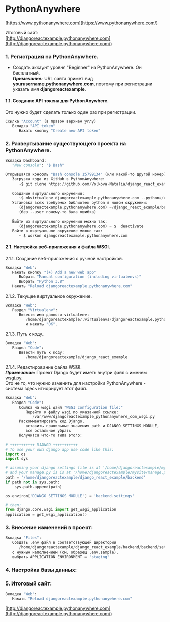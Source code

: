 # PythonAnywhere  

[https://www.pythonanywhere.com](https://www.pythonanywhere.com/)  

Итоговый сайт:  
[http://djangoreactexample.pythonanywhere.com](http://djangoreactexample.pythonanywhere.com/)  




### 1. Регистрация на PythonAnywhere.  
* Создать аккаунт уровня "Beginner" на PythonAnywhere. Он бесплатный.  
***Примечание:*** URL сайта примет вид **yourusername.pythonanywhere.com**, поэтому при регистрации указать имя **djangoreactexample**.

#### 1.1. Создание API токена для PythonAnywhere.  
Это нужно будет сделать только один раз при регистрации.

```python
Ссылка "Account" (в правом верхнем углу)  
   Вкладка "API token"  
      Нажать кнопку "Create new API token"  
```



### 2. Развертывание существующего проекта на PythonAnywhere.  

```python
Вкладка Dashboard:  
   "New console": "$ Bash"  

Открывшаяся консоль "Bash console 15799134" (или какой-то другой номер):  
   Загрузка кода из GitHub в PythonAnywhere:   
      ~$ git clone https://github.com/Volkova-Natalia/django_react_example.git 
  
   Создание виртуального окружения:   
      ~$ mkvirtualenv djangoreactexample.pythonanywhere.com --python=/usr/bin/python3.8  
   Установка всех требуемых библиотек python в новом окружении:  
      (djangoreactexample.pythonanywhere.com) ~/django_react_example/backend (master)$ pip3.8 install -r requirements.txt --user  
      (без --user почему-то была ошибка)  

   Выйти из виртуального окружения можно так:  
      (djangoreactexample.pythonanywhere.com) ~ $  deactivate  
   Войти в виртуальное окружение можно так:  
      ~ $ workon djangoreactexample.pythonanywhere.com  
```

#### 2.1. Настройка веб-приложения и файла WSGI.  


2.1.1. Создание веб-приложения с ручной настройкой.  
```python
Вкладка "Web":  
   Нажать кнопку "(+) Add a new web app"  
      Выбрать "Manual configuration (including virtualenvs)"  
      Выбрать "Python 3.8"  
   Нажать "Reload djangoreactexample.pythonanywhere.com"  
```

2.1.2. Текущее виртуальное окружение.  
```python
Вкладка "Web":  
   Раздел "Virtualenv":  
      Вввести имя данного virtualenv:  
         /home/djangoreactexample/.virtualenvs/djangoreactexample.pythonanywhere.com  
         и нажать "OK".  
```

2.1.3. Путь к коду.  
```python
Вкладка "Web":  
   Раздел "Code":  
      Вввести путь к коду:  
         /home/djangoreactexample/django_react_example  
```

2.1.4. Редактирование файла WSGI.  
***Примечание:*** Проект Django будет иметь внутри файл с именем wsgi.py.  
Это не то, что нужно изменить для настройки PythonAnywhere - система здесь игнорирует этот файл.  
```python
Вкладка "Web":  
   Раздел "Code":  
      Ссылка на wsgi файл "WSGI configuration file:"  
         Перейти к файлу wsgi по указанной ссылке:  
            /var/www/djangoreactexample_pythonanywhere_com_wsgi.py  
      Раскомментировать код Django,
         вставить правильные значения path и DJANGO_SETTINGS_MODULE,
         все остальное убрать  
      Получится что-то типа этого:  

# +++++++++++ DJANGO +++++++++++
# To use your own django app use code like this:
import os
import sys

# assuming your django settings file is at '/home/djangoreactexample/mysite/mysite/settings.py'
# and your manage.py is is at '/home/djangoreactexample/mysite/manage.py'
path = '/home/djangoreactexample/django_react_example/backend'
if path not in sys.path:
    sys.path.append(path)

os.environ['DJANGO_SETTINGS_MODULE'] = 'backend.settings'

# then:
from django.core.wsgi import get_wsgi_application
application = get_wsgi_application()
```



### 3. Внесение изменений в проект:  
```python
Вкладка "Files":
   Создать .env файл в соответствующей директории  
      /home/djangoreactexample/django_react_example/backend/backend/settings  
   с нужным наполнением (см. образец .env.sample),  
   выбрать APPLICATION_ENVIRONMENT = "staging"  
```



### 4. Настройка базы данных:  



### 5. Итоговый сайт:  
```python
Вкладка "Web":  
   Нажать "Reload djangoreactexample.pythonanywhere.com"  
```
[http://djangoreactexample.pythonanywhere.com](http://djangoreactexample.pythonanywhere.com/)  



